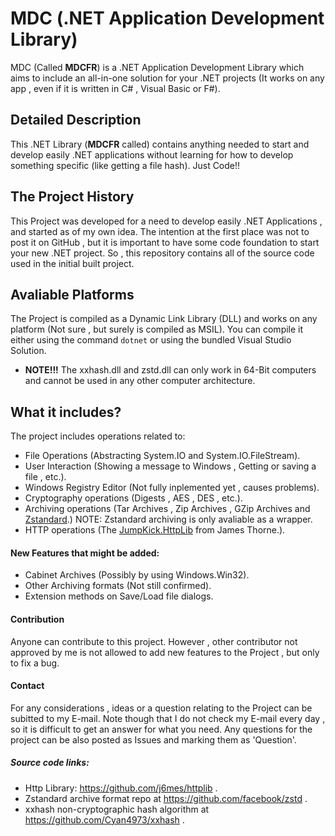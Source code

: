 # MDC (.NET Application Development Library)
MDC (Called __MDCFR__) is a .NET Application Development Library which aims to include an all-in-one solution for your .NET projects
(It works on any app , even if it is written in C# , Visual Basic or F#).

## Detailed Description
This .NET Library (__MDCFR__ called) contains anything needed to start and develop easily .NET applications without
learning for how to develop something specific (like getting a file hash). Just Code!!

## The Project History
This Project was developed for a need to develop easily .NET Applications , and started as of my own idea.
The intention at the first place was not to post it on GitHub , but it is important to have some code 
foundation to start your new .NET project. So , this repository contains all of the source code used
in the initial built project.

## Avaliable Platforms
The Project is compiled as a Dynamic Link Library (DLL) and works on any platform (Not sure , but surely is compiled as MSIL).
You can compile it either using the command `dotnet` or using the bundled Visual Studio Solution.
- __NOTE!!!__ The xxhash.dll and zstd.dll can only work in 64-Bit computers and cannot be used in any other computer architecture.


## What it includes?
The project includes operations related to:
- File Operations (Abstracting System.IO and System.IO.FileStream).
- User Interaction (Showing a message to Windows , Getting or saving a file , etc.).
- Windows Registry Editor (Not fully inplemented yet , causes problems).
- Cryptography operations (Digests , AES , DES , etc.).
- Archiving operations (Tar Archives , Zip Archives , GZip Archives and [Zstandard](https://github.com/facebook/zstd).)
NOTE: Zstandard archiving is only avaliable as a wrapper.
- HTTP operations (The [JumpKick.HttpLib](https://github.com/j6mes/httplib) from James Thorne.).

#### New Features that might be added:
- Cabinet Archives (Possibly by using Windows.Win32).
- Other Archiving formats (Not still confirmed).
- Extension methods on Save/Load file dialogs.


#### Contribution
Anyone can contribute to this project.
However , other contributor not approved by me is not allowed to add new features to the Project , but only to fix a bug.

#### Contact
For any considerations , ideas or a question relating to the Project can be subitted to my E-mail. Note though that I do not check my E-mail every day , so it is difficult to get an answer for what you need.
Any questions for the project can be also posted as Issues and marking them as 'Question'.

##### Source code links:
- Http Library: https://github.com/j6mes/httplib .
- Zstandard archive format repo at https://github.com/facebook/zstd .
- xxhash non-cryptographic hash algorithm at https://github.com/Cyan4973/xxhash .
